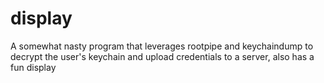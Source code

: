 # display
A somewhat nasty program that leverages rootpipe and keychaindump to decrypt the user's keychain and upload credentials to a server, also has a fun display
